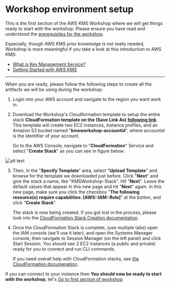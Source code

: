 # Workshop environment setup

This is the first section of the AWS KMS Workshop where we will get things ready to start with the workshop.
Please ensure you have read and understood the [prerequisites for the workshop](https://github.com/aws-samples/aws-kms-workshop#pre---requisites). 

Especially, though AWS KMS prior knowledge is not really needed, Workshop is more meaningful if you take a look at this introduction to AWS KMS:

* [What is Key Management Service?](https://docs.aws.amazon.com/kms/latest/developerguide/overview.html)
* [Getting Started with AWS KMS](https://docs.aws.amazon.com/kms/latest/developerguide/getting-started.html)

---

When you are ready, please follow the following steps to create all the artifacts we will be using during the workshop:


1. Login into your AWS account and navigate to the region you want work in. 



2. Download the Workshop's Cloudformation template to setup the entire stack **CloudFormation template on the (Save Link As) [following link](https://raw.githubusercontent.com/mbarronaws/aws-kms-workshop/master/kms-workshop-stack.yml)**. This template will create two EC2 instances, instance profiles, and an Amazon S3 bucket named "**kmsworkshop-accountid**", where accountid is the identifier of your account.
 

   Go to the AWS Console, navigate to "**CloudFormation**" Service and select "**Create Stack**" as you can see in figure below:
   
   
   
![alt text](/res/S0F1.png)
   
   
3. Then, in the "**Specify Template**" area, select "**Upload Template**" and browse for the template we downloaded just        before. Click "**Next**" and give the stack a name, like "KMSWorkshop-Stack". Hit "**Next**". Leave the default values that appear in this new page and hit "**Next**" again. In this new page, make sure you click the checkbox "**The following  
   resource(s) require capabilities: [AWS::IAM::Role]**" at the botton, and click "**Create Stack**". 
   
   The stack is now being created. If you got lost in the process, please look into the [CloudFormation Stack Creation documentation](https://docs.aws.amazon.com/AWSCloudFormation/latest/UserGuide/cfn-console-create-stack.html)

4. Once the CloudFormation Stack is complete, (use multiple tabs) open the IAM console (we'll use it later), and open the Systems Manager console, then navigate to Session Manager (on the left panel) and click Start Session. You should see 2 EC2 instances (a public and private) ready for you to connect and run CLI commands.

   If you need overall help with CloudFormation stacks, see [the CloudFormation documenation](https://docs.aws.amazon.com/AWSCloudFormation/latest/UserGuide/stacks.html).

If you can connect to your instance then **You should now be ready to start with the workshop**, let's [Go to first section of workshop](https://github.com/mbarronaws/aws-kms-workshop/blob/master/Section-1-Operating-with-AWS-KMS.md)
